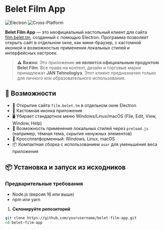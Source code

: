 # Belet Film App

![Electron](https://img.shields.io/badge/Electron-47848F?style=for-the-badge&logo=electron&logoColor=white)
![Cross-Platform](https://img.shields.io/badge/Cross--Platform-✓-green?style=for-the-badge)

**Belet Film App** — это неофициальный настольный клиент для сайта [film.belet.tm](https://film.belet.tm/), созданный с помощью Electron. Программа позволяет открыть сайт в отдельном окне, как мини-браузер, с кастомной иконкой и возможностью применения локальных стилей и интерфейсных настроек.

> ⚠️ **Важно**: Это приложение **не является официальным продуктом Belet Film**. Все права на контент, дизайн и торговые марки принадлежат **JAN Tehnologiya**. Этот клиент предназначен только для личного или образовательного использования.

## 🚀 Возможности

- 📱 Открытие сайта `film.belet.tm` в отдельном окне Electron
- 🎨 Кастомная иконка приложения
- 🖥️ Убирает стандартное меню Windows/Linux/macOS (File, Edit, View, Window, Help)
- 🌙 Возможность применения локальных стилей через `preload.js` (например, тёмная тема, скрытие ненужных элементов)
- 🔧 Кроссплатформенный: Windows, Linux, macOS
- 📦 Компактная сборка с использованием `asar` для уменьшения веса приложения

## 📦 Установка и запуск из исходников

### Предварительные требования
- Node.js (версия 16 или выше)
- npm или yarn

1. **Склонируйте репозиторий**
```bash
git clone https://github.com/yourusername/belet-film-app.git
cd belet-film-app
